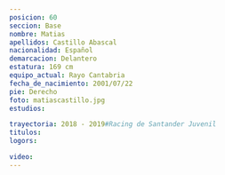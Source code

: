 ```yaml
---
posicion: 60
seccion: Base
nombre: Matias
apellidos: Castillo Abascal
nacionalidad: Español
demarcacion: Delantero
estatura: 169 cm
equipo_actual: Rayo Cantabria
fecha_de_nacimiento: 2001/07/22
pie: Derecho
foto: matiascastillo.jpg
estudios:

trayectoria: 2018 - 2019#Racing de Santander Juvenil
titulos:
logors:

video:
---
```

